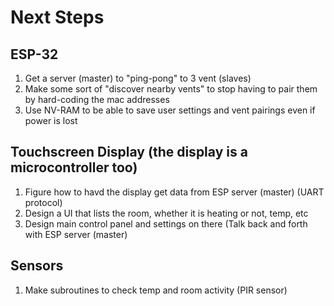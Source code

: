 # Next Steps
## ESP-32
1. Get a server (master) to "ping-pong" to 3 vent (slaves)
2. Make some sort of "discover nearby vents" to stop having to pair them by hard-coding the mac addresses
3. Use NV-RAM to be able to save user settings and vent pairings even if power is lost

## Touchscreen Display (the display is a microcontroller too)
1. Figure how to havd the display get data from ESP server (master) (UART protocol)
2. Design a UI that lists the room, whether it is heating or not, temp, etc
3. Design main control panel and settings on there (Talk back and forth with ESP server (master)

## Sensors
1. Make subroutines to check temp and room activity (PIR sensor)
